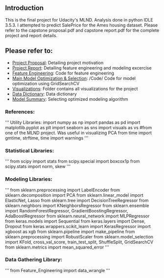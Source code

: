 ## Introduction

This is the final project for Udacity's MLND. Analysis done in python IDLE 3.5.3. I attempted to predict SalePrice for the Ames housing dataset. 
Please refer to the capstone proposal.pdf and capstone report.pdf for the complete project and report details.


## Please refer to:
* [Project Proposal](https://github.com/a35931chi/MLND-Capstone/blob/master/capstone_proposal.pdf): Detailing project motivation
* [Project Report](https://github.com/a35931chi/MLND-Capstone/blob/master/capstone_report.pdf): Detailing feature engineering and modeling excercise
* [Feature Engineering](https://github.com/a35931chi/MLND-Capstone/blob/master/Code/Feature_Engineering.py): Code for feature engineering
* [Main Model Optimization & Selection](https://github.com/a35931chi/MLND-Capstone/blob/master/Code//Model_Optimization_GridSearchCV.py):  /Code/ Code for model optimization using GridSearchCV
* [Visualizations](https://github.com/a35931chi/MLND-Capstone/tree/master/Visualization): Folder contains all visualizations for the project
* [Data Dictionary](https://github.com/a35931chi/MLND-Capstone/blob/master/Feature_Engineering.xlsx): Data dictionary
* [Model Summary](https://github.com/a35931chi/MLND-Capstone/blob/master/Model_Selection.xlsx): Selecting optimized modeling algorithm

### References:
'''
Utility Libraries:
import numpy as np
import pandas as pd 
import matplotlib.pyplot as plt
import seaborn as sns
import visuals as vs #from one of the MLND project. Was useful in visualizing PCA
from time import gmtime, strftime, time
import warnings
'''

### Statistical Libraries:
'''
from scipy import stats
from scipy.special import boxcox1p
from scipy.stats import norm, skew 
'''
### Modeling Libraries:
'''
from sklearn.preprocessing import LabelEncoder
from sklearn.decomposition import PCA
from sklearn.linear_model import ElasticNet, Lasso
from sklearn.tree import DecisionTreeRegressor
from sklearn.neighbors import KNeighborsRegressor
from sklearn.ensemble import RandomForestRegressor, GradientBoostingRegressor, AdaBoostRegressor
from sklearn.neural_network import MLPRegressor
from keras.models import Sequential
from keras.layers import Dense, Dropout
from keras.wrappers.scikit_learn import KerasRegressor
import xgboost as xgb
from sklearn.pipeline import make_pipeline
from sklearn.preprocessing import RobustScaler
from sklearn.model_selection import KFold, cross_val_score, train_test_split, ShuffleSplit, GridSearchCV
from sklearn.metrics import mean_squared_error
'''
### Data Gathering Library:
'''
from Feature_Engineering import data_wrangle
'''
